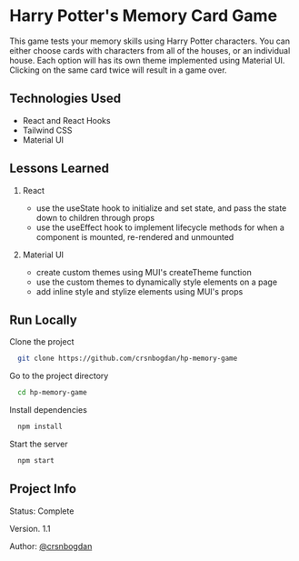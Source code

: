 
# Harry Potter's Memory Card Game

This game tests your memory skills using Harry Potter characters. You can either choose cards with characters from all of the houses, or an individual house. Each option will has its own theme implemented using Material UI. Clicking on the same card twice will result in a game over.

## Technologies Used
- React and React Hooks
- Tailwind CSS
- Material UI
## Lessons Learned

1. React

    - use the useState hook to initialize and set state, and pass the state down to children through props
    - use the useEffect hook to implement lifecycle methods for when a component is mounted, re-rendered and unmounted
     

2. Material UI

    - create custom themes using MUI's createTheme function
    - use the custom themes to dynamically style elements on a page
    - add inline style and stylize elements using MUI's props

## Run Locally

Clone the project
```bash
  git clone https://github.com/crsnbogdan/hp-memory-game
```

Go to the project directory
```bash
  cd hp-memory-game
```

Install dependencies
```bash
  npm install
```

Start the server
```bash
  npm start
```


## Project Info
Status: Complete

Version. 1.1

Author: [@crsnbogdan](https://www.github.com/crsnbogdan)